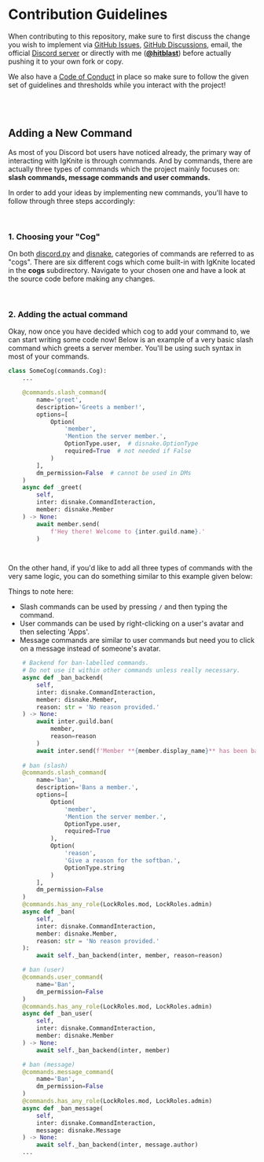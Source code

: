 # Contribution Guidelines

When contributing to this repository, make sure to first discuss the change you wish to implement via [GitHub Issues](https://github.com/IgKniteDev/IgKnite/issues), [GitHub Discussions](https://github.com/IgKniteDev/IgKnite/discussions), email, the official [Discord server](https://discord.gg/ftVPgrw54A) or directly with me ([**@hitblast**](https://github.com/hitblast)) before actually pushing it to your own fork or copy.

We also have a [Code of Conduct](./CODE_OF_CONDUCT.md) in place so make sure to follow the given set of guidelines and thresholds while you interact with the project!

<br><br>

## Adding a New Command

As most of you Discord bot users have noticed already, the primary way of interacting with IgKnite is through commands. And by commands, there are actually three types of commands which the project mainly focuses on: **slash commands, message commands and user commands.**

In order to add your ideas by implementing new commands, you'll have to follow through three steps accordingly:

<br>

### 1. Choosing your "Cog"

On both [discord.py](https://github.com/Rapptz/discord.py) and [disnake](https://github.com/DisnakeDev/disnake), categories of commands are referred to as "cogs". There are six different cogs which come built-in with IgKnite located in the **cogs** subdirectory. Navigate to your chosen one and have a look at the source code before making any changes.

<br>

### 2. Adding the actual command

Okay, now once you have decided which cog to add your command to, we can start writing some code now! Below is an example of a very basic slash command which greets a server member. You'll be using such syntax in most of your commands.

```python
class SomeCog(commands.Cog):
    ...

    @commands.slash_command(
        name='greet',
        description='Greets a member!',
        options=[
            Option(
                'member',
                'Mention the server member.',
                OptionType.user,  # disnake.OptionType
                required=True  # not needed if False
            )
        ],
        dm_permission=False  # cannot be used in DMs
    )
    async def _greet(
        self,
        inter: disnake.CommandInteraction,
        member: disnake.Member
    ) -> None:
        await member.send(
            f'Hey there! Welcome to {inter.guild.name}.'  
        )

    
```

On the other hand, if you'd like to add all three types of commands with the very same logic, you can do something similar to this example given below:

Things to note here:

- Slash commands can be used by pressing `/` and then typing the command.
- User commands can be used by right-clicking on a user's avatar and then selecting 'Apps'.
- Message commands are similar to user commands but need you to click on a message instead of someone's avatar.

```python
    # Backend for ban-labelled commands.
    # Do not use it within other commands unless really necessary.
    async def _ban_backend(
        self,
        inter: disnake.CommandInteraction,
        member: disnake.Member,
        reason: str = 'No reason provided.'
    ) -> None:
        await inter.guild.ban(
            member,
            reason=reason
        )
        await inter.send(f'Member **{member.display_name}** has been banned! Reason: {reason}')
    
    # ban (slash)
    @commands.slash_command(
        name='ban',
        description='Bans a member.',
        options=[
            Option(
                'member',
                'Mention the server member.',
                OptionType.user,
                required=True
            ),
            Option(
                'reason',
                'Give a reason for the softban.',
                OptionType.string
            )
        ],
        dm_permission=False
    )
    @commands.has_any_role(LockRoles.mod, LockRoles.admin)
    async def _ban(
        self,
        inter: disnake.CommandInteraction,
        member: disnake.Member,
        reason: str = 'No reason provided.'
    ):
        await self._ban_backend(inter, member, reason=reason)

    # ban (user)
    @commands.user_command(
        name='Ban',
        dm_permission=False
    )
    @commands.has_any_role(LockRoles.mod, LockRoles.admin)
    async def _ban_user(
        self,
        inter: disnake.CommandInteraction,
        member: disnake.Member
    ) -> None:
        await self._ban_backend(inter, member)

    # ban (message)
    @commands.message_command(
        name='Ban',
        dm_permission=False
    )
    @commands.has_any_role(LockRoles.mod, LockRoles.admin)
    async def _ban_message(
        self,
        inter: disnake.CommandInteraction,
        message: disnake.Message
    ) -> None:
        await self._ban_backend(inter, message.author)
    ...
```